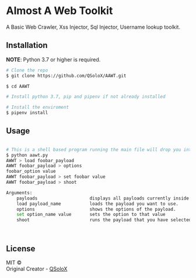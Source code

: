 # Almost A Web Toolkit

A Basic Web Crawler, Xss Injector, Sql Injector, Username lookup toolkit.

## Installation

**NOTE**: Python 3.7 or higher is required.

```bash
# Clone the repo
$ git clone https://github.com/QSoloX/AAWT.git

$ cd AAWT

# Install python 3.7, pip and pipenv if not already installed

# Install the enviroment
$ pipenv install
```

## Usage

```bash

# This is a shell based program running the main file will drop you into a shell
$ python aawt.py
AWWT > load foobar_payload
AWWT foobar_payload > options
foobar_option value
AWWT foobar_payload > set foobar value
AWWT foobar_payload > shoot

Arguments:
    payloads                    displays all payloads currently inside payloads/
    load payload_name           loads the payload you want to use.
    options                     shows the options of the payload.
    set option_name value       sets the option to that value
    shoot                       runs the payload that you have selected.




```

## License

MIT © <br/>
Original Creator - [QSoloX](https://github.com/QSoloX)
